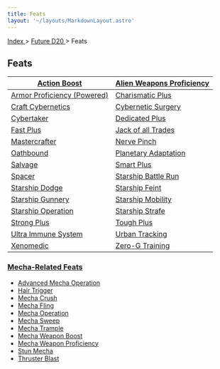 ```yaml
---
title: Feats
layout: '~/layouts/MarkdownLayout.astro'
---
```


[ Index ](/) > [ Future D20 ](/future.d20.srd) > Feats

##  Feats

| [ Action Boost ](/future.d20.srd/feats/action.boost) | [ Alien Weapons Proficiency ](/future.d20.srd/feats/alien.weapons.proficiency) |
|---|---|
| [ Armor Proficiency (Powered)](/future.d20.srd/feats/armor.proficiency.powered) | [ Charismatic Plus ](/future.d20.srd/feats/charismatic.plus) |
| [ Craft Cybernetics ](/future.d20.srd/feats/craft.cybernetics) | [ Cybernetic Surgery ](/future.d20.srd/feats/cybernetic.surgery) |
| [ Cybertaker ](/future.d20.srd/feats/cybertaker) | [ Dedicated Plus ](/future.d20.srd/feats/dedicated.plus) |
| [ Fast Plus ](/future.d20.srd/feats/fast.plus) | [ Jack of all Trades ](/future.d20.srd/feats/jack.of.all.trades) |
| [ Mastercrafter ](/future.d20.srd/feats/mastercrafter) | [ Nerve Pinch ](/future.d20.srd/feats/nerve.pinch) |
| [ Oathbound ](/future.d20.srd/feats/oathbound) | [ Planetary Adaptation ](/future.d20.srd/feats/planetary.adaptation) |
| [ Salvage ](/future.d20.srd/feats/salvage) | [ Smart Plus ](/future.d20.srd/feats/smart.plus) |
| [ Spacer ](/future.d20.srd/feats/spacer) | [ Starship Battle Run ](/future.d20.srd/feats/starship.battle.run) |
| [ Starship Dodge ](/future.d20.srd/feats/starship.dodge) | [ Starship Feint ](/future.d20.srd/feats/starship.feint) |
| [ Starship Gunnery ](/future.d20.srd/feats/starship.gunnery) | [ Starship Mobility ](/future.d20.srd/feats/starship.mobility) |
| [ Starship Operation ](/future.d20.srd/feats/starship.operation) | [ Starship Strafe ](/future.d20.srd/feats/starship.strafe) |
| [ Strong Plus ](/future.d20.srd/feats/strong.plus) | [ Tough Plus ](/future.d20.srd/feats/tough.plus) |
| [ Ultra Immune System ](/future.d20.srd/feats/ultra.immune.system) | [ Urban Tracking ](/future.d20.srd/feats/urban.tracking) |
| [ Xenomedic ](/future.d20.srd/feats/xenomedic) | [ Zero-G Training ](/future.d20.srd/feats/zero.g.training) |
###  [ Mecha-Related Feats ](/future.d20.srd/feats/mecha.related.feats/index)

  * [ Advanced Mecha Operation ](/future.d20.srd/feats/mecha.related.feats/advanced.mecha.operation)
  * [ Hair Trigger ](/future.d20.srd/feats/mecha.related.feats/hair.trigger)
  * [ Mecha Crush ](/future.d20.srd/feats/mecha.related.feats/mecha.crush)
  * [ Mecha Fling ](/future.d20.srd/feats/mecha.related.feats/mecha.fling)
  * [ Mecha Operation ](/future.d20.srd/feats/mecha.related.feats/mecha.operation)
  * [ Mecha Sweep ](/future.d20.srd/feats/mecha.related.feats/mecha.sweep)
  * [ Mecha Trample ](/future.d20.srd/feats/mecha.related.feats/mecha.trample)
  * [ Mecha Weapon Boost ](/future.d20.srd/feats/mecha.related.feats/mecha.weapon.boost)
  * [ Mecha Weapon Proficiency ](/future.d20.srd/feats/mecha.related.feats/mecha.weapon.proficiency)
  * [ Stun Mecha ](/future.d20.srd/feats/mecha.related.feats/stun.mecha)
  * [ Thruster Blast ](/future.d20.srd/feats/mecha.related.feats/thruster.blast)

